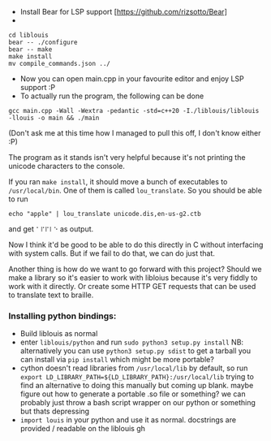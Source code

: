 - Install Bear for LSP support [https://github.com/rizsotto/Bear] 
- 
```
cd liblouis 
bear -- ./configure
bear -- make
make install
mv compile_commands.json ../
```
- Now you can open main.cpp in your favourite editor and enjoy LSP support :P
- To actually run the program, the following can be done 
```
gcc main.cpp -Wall -Wextra -pedantic -std=c++20 -I./liblouis/liblouis -llouis -o main && ./main
```
(Don't ask me at this time how I managed to pull this off, I don't know either :P)

The program as it stands isn't very helpful because it's not printing the unicode characters to the console. 

If you ran `make install`, it should move a bunch of executables to `/usr/local/bin`. One of them is called `lou_translate`.
So you should be able to run 
```
echo "apple" | lou_translate unicode.dis,en-us-g2.ctb
```
and get `⠁⠏⠏⠇⠑` as output.

Now I think it'd be good to be able to do this directly in C without interfacing with system calls. But if we fail to do that, we can do just that.

Another thing is how do we want to go forward with this project? Should we make a library so it's easier to work
with libloius because it's very fiddly to work with it directly. Or create some HTTP GET requests that 
can be used to translate text to braille. 

### Installing python bindings:
- Build liblouis as normal
- enter `liblouis/python` and run `sudo python3 setup.py install`
NB: alternatively you can use `python3 setup.py sdist` to get a tarball you can install via `pip install` which might be more portable?
- cython doesn't read libraries from `/usr/local/lib` by default, so run `export LD_LIBRARY_PATH=${LD_LIBRARY_PATH}:/usr/local/lib`
trying to find an alternative to doing this manually but coming up blank. maybe figure out how to generate a portable .so file or something? we can probably just throw a bash script wrapper on our python or something but thats depressing
- `import louis` in your python and use it as normal. docstrings are provided / readable on the liblouis gh
